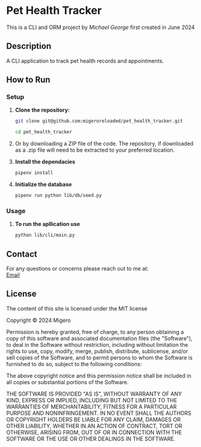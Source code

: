 # Pet Health Tracker

This is a CLI and ORM project by *Michael George* first created in June 2024

## Description

A CLI application to track pet health records and appointments.

## How to Run

### Setup

1. **Clone the repository:**

   ```sh
   git clone git@github.com:migeroreloaded/pet_health_tracker.git

   cd pet_health_tracker

2. Or by downloading a ZIP file of the code. The repository, if downloaded as a .zip file will need to be extracted to your preferred location.

3. **Install the dependacies**

    ```sh
    pipenv install

4. **Initialize the database**

    ```sh
    pipenv run python lib/db/seed.py

### Usage

1. **To run the apllication use**

    ```sh
    python lib/cli/main.py

## Contact

For any questions or concerns please reach out to me at:  
[Email](mailto:mikeroche138@gmail.com)

## License

The content of this site is licensed under the MIT license

Copyright &copy; 2024 Migero

Permission is hereby granted, free of charge, to any person obtaining a copy of this software and associated documentation files (the "Software"), to deal in the Software without restriction, including without limitation the rights to use, copy, modify, merge, publish, distribute, sublicense, and/or sell copies of the Software, and to permit persons to whom the Software is furnished to do so, subject to the following conditions:

The above copyright notice and this permission notice shall be included in all copies or substantial portions of the Software.

THE SOFTWARE IS PROVIDED "AS IS", WITHOUT WARRANTY OF ANY KIND, EXPRESS OR IMPLIED, INCLUDING BUT NOT LIMITED TO THE WARRANTIES OF MERCHANTABILITY, FITNESS FOR A PARTICULAR PURPOSE AND NONINFRINGEMENT. IN NO EVENT SHALL THE AUTHORS OR COPYRIGHT HOLDERS BE LIABLE FOR ANY CLAIM, DAMAGES OR OTHER LIABILITY, WHETHER IN AN ACTION OF CONTRACT, TORT OR OTHERWISE, ARISING FROM, OUT OF OR IN CONNECTION WITH THE SOFTWARE OR THE USE OR OTHER DEALINGS IN THE SOFTWARE.
